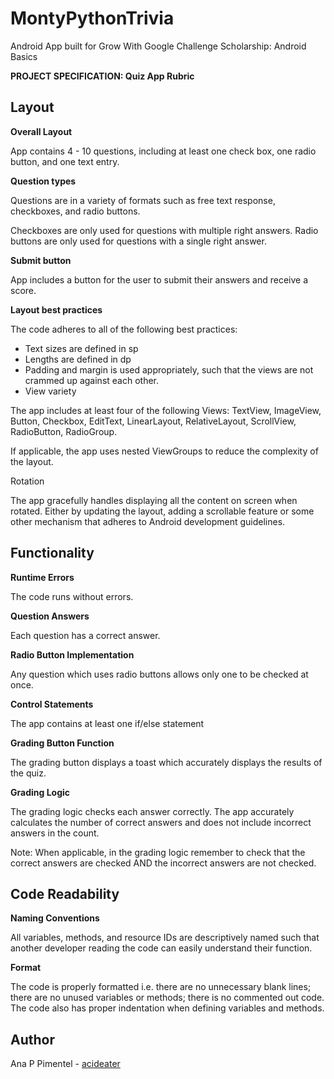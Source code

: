 # MontyPythonTrivia
Android App built for Grow With Google Challenge Scholarship: Android Basics

**PROJECT SPECIFICATION: Quiz App Rubric**

## Layout
**Overall Layout** 

App contains 4 - 10 questions, including at least one check box, one radio button, and one text entry.

**Question types**

Questions are in a variety of formats such as free text response, checkboxes, and radio buttons.

Checkboxes are only used for questions with multiple right answers. Radio buttons are only used for questions with a single right answer.

**Submit button**

App includes a button for the user to submit their answers and receive a score.

**Layout best practices**

The code adheres to all of the following best practices:

* Text sizes are defined in sp
* Lengths are defined in dp
* Padding and margin is used appropriately, such that the views are not crammed up against each other.
* View variety

The app includes at least four of the following Views: TextView, ImageView, Button, Checkbox, EditText, LinearLayout, RelativeLayout, ScrollView, RadioButton, RadioGroup.

If applicable, the app uses nested ViewGroups to reduce the complexity of the layout.

Rotation

The app gracefully handles displaying all the content on screen when rotated. Either by updating the layout, adding a scrollable feature or some other mechanism that adheres to Android development guidelines.

## Functionality

**Runtime Errors**

The code runs without errors.

**Question Answers**

Each question has a correct answer.

**Radio Button Implementation**

Any question which uses radio buttons allows only one to be checked at once.

**Control Statements**

The app contains at least one if/else statement

**Grading Button Function**

The grading button displays a toast which accurately displays the results of the quiz.

**Grading Logic**

The grading logic checks each answer correctly. The app accurately calculates the number of correct answers and does not include incorrect answers in the count.

Note: When applicable, in the grading logic remember to check that the correct answers are checked AND the incorrect answers are not checked.

## Code Readability

**Naming Conventions**

All variables, methods, and resource IDs are descriptively named such that another developer reading the code can easily understand their function.

**Format**

The code is properly formatted i.e. there are no unnecessary blank lines; there are no unused variables or methods; there is no commented out code.
The code also has proper indentation when defining variables and methods.

## Author

Ana P Pimentel - [acideater](https://github.com/acideater)
